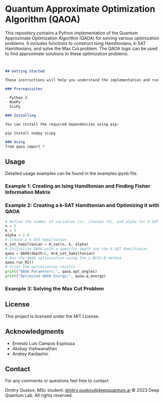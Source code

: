 # Quantum Approximate Optimization Algorithm (QAOA)

This repository contains a Python implementation of the Quantum Approximate Optimization Algorithm (QAOA) for solving various optimization problems. It includes functions to construct Ising Hamiltonians, k-SAT Hamiltonians, and solve the Max Cut problem. The QAOA logic can be used to find approximate solutions to these optimization problems.
```markdown


## Getting Started

These instructions will help you understand the implementation and run the provided examples.

### Prerequisites

- Python 3
- NumPy
- SciPy

### Installing

You can install the required dependencies using pip:

pip install numpy scipy

### Using
from qaoa import *

```

## Usage
Detailed usage examples can be found in the examples.ipynb file.
### Example 1: Creating an Ising Hamiltonian and Finding Fisher Information Matrix
### Example 2: Creating a k-SAT Hamiltonian and Optimizing it with QAOA
```python
# Define the number of variables (n), clauses (k), and alpha for k-SAT Hamiltonian
n = 5
k = 3
alpha = 2.0
# Create a k-SAT Hamiltonian
k_sat_hamiltonian = H_sat(n, k, alpha)
# Initialize QAOA with a specific depth and the k-SAT Hamiltonian
qaoa = QAOA(depth=2, H=k_sat_hamiltonian)
# Run the QAOA optimization using the L-BFGS-B method
qaoa.run_RI()
# Print the optimization results
print("QAOA Parameters:", qaoa.opt_angles)
print("Optimized QAOA Energy:", qaoa.q_energy)
```
### Example 3: Solving the Max Cut Problem


## License

This project is licensed under the MIT License.

## Acknowledgments

- Ernesto Luis Campos Espinoza
- Akshay Vishwanathan
- Andrey Kardashin

## Contact 
  For any comments or questions feel free to contact
  
  Dmitry Guskov, MSc student: dmitry.guskov@deepquantum.ai
© 2023 Deep Quantum Lab. All rights reserved.
